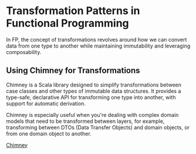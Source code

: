 # Transformation Patterns in Functional Programming
In FP, the concept of transformations revolves around how we can convert data from one type to another while
maintaining immutability and leveraging composability.

## Using Chimney for Transformations
Chimney is a Scala library designed to simplify transformations between case classes and other types of immutable data structures. 
It provides a type-safe, declarative API for transforming one type into another, with support for automatic derivation.

Chimney is especially useful when you're dealing with complex domain models that need to be transformed between layers, 
for example, transforming between DTOs (Data Transfer Objects) and domain objects, or from one domain object to another.

[Chimney](https://chimney.readthedocs.io/en/stable/)
